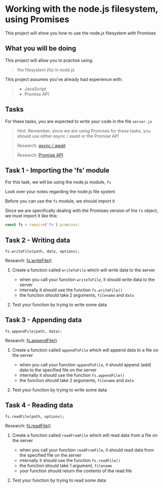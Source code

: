 # Working with the node.js filesystem, using Promises

This project will show you how to use the node.js filesystem with Promises

## What you will be doing

This project will allow you to practise using:

> the filesystem (fs) in node.js

This project assumes you've already had experience with:

> - JavaScript
> - Promise API

## Tasks

For these tasks, you are expected to write your code in the file `server.js`

> Hint: Remember, since we are using Promises for these tasks, you should use either async / await or the Promise API
>
> Research: [async / await](https://developer.mozilla.org/en-US/docs/Learn/JavaScript/Asynchronous/Async_await)
>
> Research: [Promise API](https://developer.mozilla.org/en-US/docs/Web/JavaScript/Reference/Global_Objects/Promise)

## Task 1 - Importing the 'fs' module

For this task, we will be using the node.js module, `fs`

Look over your notes regarding the node.js file system

Before you can use the `fs` module, we should import it

Since we are specifically dealing with the Promises version of the `fs` object, we must import it like this:

```js
const fs = require('fs').promises;
```

## Task 2 - Writing data

```
fs.writeFile(path, data, options);
```
Research: [fs.writeFile()](https://www.geeksforgeeks.org/node-js-fspromises-writefile-method/)

1. Create a function called `writeToFile` which will write data to the server

   - when you call your function `writeToFile`, it should write data to the server
   - internally it should use the function `fs.writeFile()`
   - the function should take 2 arguments, `filename` and `data`
   
2. Test your function by trying to write some data

## Task 3 - Appending data

```
fs.appendFile(path, data);
```
Research: [fs.appendFile()](https://www.geeksforgeeks.org/node-js-fs-promises-appendfile-method/)

1. Create a function called `appendToFile` which will append data to a file on the server

   - when you call your function `appendToFile`, it should append (add) data to the specified file on the server
   - internally it should use the function `fs.appendFile()`
   - the function should take 2 arguments, `filename` and `data`
   
2. Test your function by trying to write some data

## Task 4 - Reading data

```
fs.readFile(path, options);
```
Research: [fs.readFile()](https://www.geeksforgeeks.org/node-js-fspromises-readfile-method/?ref=lbp)

1. Create a function called `readFromFile` which will read data from a file on the server

   - when you call your function `readFromFile`, it should read data from the specified file on the server
   - internally it should use the function `fs.readFile()`
   - the function should take 1 argument, `filename`
   - your function should return the contents of the read file

2. Test your function by trying to read some data
